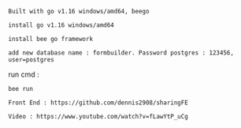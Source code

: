 ```
Built with go v1.16 windows/amd64, beego
```

```
install go v1.16 windows/amd64
```

```
install bee go framework
```

```
add new database name : formbuilder. Password postgres : 123456, user=postgres
```

run cmd :

```
bee run
```

```
Front End : https://github.com/dennis2908/sharingFE
```

```
Video : https://www.youtube.com/watch?v=fLawYtP_uCg
```